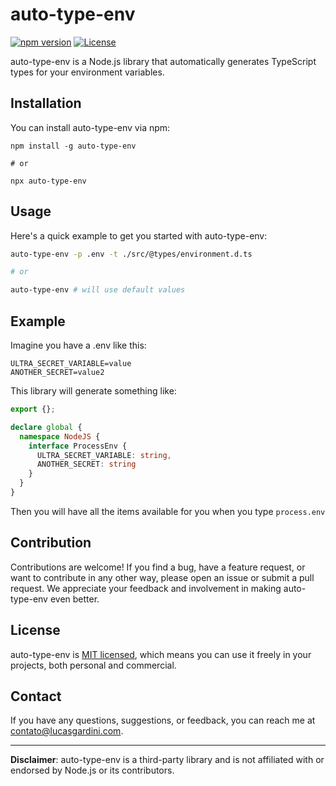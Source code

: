 # auto-type-env

[![npm version](https://badge.fury.io/js/auto-type-env.svg)](https://www.npmjs.com/package/auto-type-env)
[![License](https://img.shields.io/badge/license-MIT-blue.svg)](https://opensource.org/licenses/MIT)

auto-type-env is a Node.js library that automatically generates TypeScript types for your environment variables.

## Installation

You can install auto-type-env via npm:

```shell
npm install -g auto-type-env

# or

npx auto-type-env
```

## Usage

Here's a quick example to get you started with auto-type-env:

```bash
auto-type-env -p .env -t ./src/@types/environment.d.ts

# or

auto-type-env # will use default values
```

## Example

Imagine you have a .env like this:

```env
ULTRA_SECRET_VARIABLE=value
ANOTHER_SECRET=value2
```

This library will generate something like:

```ts
export {};

declare global {
  namespace NodeJS {
    interface ProcessEnv {
      ULTRA_SECRET_VARIABLE: string,
      ANOTHER_SECRET: string
    }
  }
}
```

Then you will have all the items available for you when you type `process.env`

<!-- For more detailed usage examples and API documentation, please refer to our [Wiki](https://github.com/Lucas-Gardini/auto-type-env/wiki). -->

## Contribution

Contributions are welcome! If you find a bug, have a feature request, or want to contribute in any other way, please open an issue or submit a pull request. We appreciate your feedback and involvement in making auto-type-env even better.

## License

auto-type-env is [MIT licensed](https://opensource.org/licenses/MIT), which means you can use it freely in your projects, both personal and commercial.

## Contact

If you have any questions, suggestions, or feedback, you can reach me at <contato@lucasgardini.com>.

<!-- Visit our website: [https://www.threadx.com](https://www.threadx.com) -->

---

**Disclaimer**: auto-type-env is a third-party library and is not affiliated with or endorsed by Node.js or its contributors.
